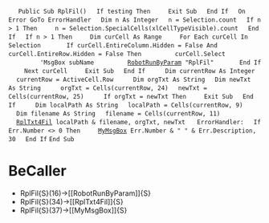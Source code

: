 &nbsp;&nbsp;&nbsp;&nbsp;
`Public Sub RplFil()`
&nbsp;&nbsp;&nbsp;&nbsp;`If testing Then`
&nbsp;&nbsp;&nbsp;&nbsp;&nbsp;&nbsp;&nbsp;&nbsp;`Exit Sub`
&nbsp;&nbsp;&nbsp;&nbsp;`End If`
&nbsp;&nbsp;&nbsp;&nbsp;`On Error GoTo ErrorHandler`
&nbsp;&nbsp;&nbsp;&nbsp;`Dim n As Integer`
&nbsp;&nbsp;&nbsp;&nbsp;`n = Selection.count`
&nbsp;&nbsp;&nbsp;&nbsp;`If n > 1 Then`
&nbsp;&nbsp;&nbsp;&nbsp;&nbsp;&nbsp;&nbsp;&nbsp;`n = Selection.SpecialCells(xlCellTypeVisible).count`
&nbsp;&nbsp;&nbsp;&nbsp;`End If`
&nbsp;&nbsp;&nbsp;&nbsp;`If n > 1 Then`
&nbsp;&nbsp;&nbsp;&nbsp;&nbsp;&nbsp;&nbsp;&nbsp;`Dim curCell As Range`
&nbsp;&nbsp;&nbsp;&nbsp;&nbsp;&nbsp;&nbsp;&nbsp;`For Each curCell In Selection`
&nbsp;&nbsp;&nbsp;&nbsp;&nbsp;&nbsp;&nbsp;&nbsp;&nbsp;&nbsp;&nbsp;&nbsp;`If curCell.EntireColumn.Hidden = False And curCell.EntireRow.Hidden = False Then`
&nbsp;&nbsp;&nbsp;&nbsp;&nbsp;&nbsp;&nbsp;&nbsp;&nbsp;&nbsp;&nbsp;&nbsp;&nbsp;&nbsp;&nbsp;&nbsp;`curCell.Select`
&nbsp;&nbsp;&nbsp;&nbsp;&nbsp;&nbsp;&nbsp;&nbsp;&nbsp;&nbsp;&nbsp;&nbsp;&nbsp;&nbsp;&nbsp;&nbsp;`'MsgBox subName`
&nbsp;&nbsp;&nbsp;&nbsp;&nbsp;&nbsp;&nbsp;&nbsp;&nbsp;&nbsp;&nbsp;&nbsp;&nbsp;&nbsp;&nbsp;&nbsp;[`RobotRunByParam`](RobotRunByParam)` "RplFil"`
&nbsp;&nbsp;&nbsp;&nbsp;&nbsp;&nbsp;&nbsp;&nbsp;&nbsp;&nbsp;&nbsp;&nbsp;`End If`
&nbsp;&nbsp;&nbsp;&nbsp;&nbsp;&nbsp;&nbsp;&nbsp;`Next curCell`
&nbsp;&nbsp;&nbsp;&nbsp;&nbsp;&nbsp;&nbsp;&nbsp;`Exit Sub`
&nbsp;&nbsp;&nbsp;&nbsp;`End If`
&nbsp;&nbsp;&nbsp;&nbsp;
&nbsp;&nbsp;&nbsp;&nbsp;`Dim currentRow As Integer`
&nbsp;&nbsp;&nbsp;&nbsp;`currentRow = ActiveCell.Row`
&nbsp;&nbsp;&nbsp;&nbsp;
&nbsp;&nbsp;&nbsp;&nbsp;`Dim orgTxt As String`
&nbsp;&nbsp;&nbsp;&nbsp;`Dim newTxt As String`
&nbsp;&nbsp;&nbsp;&nbsp;
&nbsp;&nbsp;&nbsp;&nbsp;`orgTxt = Cells(currentRow, 24)`
&nbsp;&nbsp;&nbsp;&nbsp;`newTxt = Cells(currentRow, 25)`
&nbsp;&nbsp;&nbsp;&nbsp;
&nbsp;&nbsp;&nbsp;&nbsp;`If orgTxt = newTxt Then`
&nbsp;&nbsp;&nbsp;&nbsp;&nbsp;&nbsp;&nbsp;&nbsp;`Exit Sub`
&nbsp;&nbsp;&nbsp;&nbsp;`End If`
&nbsp;&nbsp;&nbsp;&nbsp;
&nbsp;&nbsp;&nbsp;&nbsp;`Dim localPath As String`
&nbsp;&nbsp;&nbsp;&nbsp;`localPath = Cells(currentRow, 9)`
&nbsp;&nbsp;&nbsp;&nbsp;
&nbsp;&nbsp;&nbsp;&nbsp;`Dim filename As String`
&nbsp;&nbsp;&nbsp;&nbsp;`filename = Cells(currentRow, 11)`
&nbsp;&nbsp;&nbsp;&nbsp;
&nbsp;&nbsp;&nbsp;&nbsp;
&nbsp;&nbsp;&nbsp;&nbsp;[`RplTxt4Fil`](RplTxt4Fil)` localPath & filename, orgTxt, newTxt`
&nbsp;&nbsp;&nbsp;&nbsp;
`ErrorHandler:`
&nbsp;&nbsp;&nbsp;&nbsp;`If Err.Number <> 0 Then`
&nbsp;&nbsp;&nbsp;&nbsp;&nbsp;&nbsp;&nbsp;&nbsp;[`MyMsgBox`](MyMsgBox)` Err.Number & " " & Err.Description, 30`
&nbsp;&nbsp;&nbsp;&nbsp;`End If`
`End Sub`


# BeCaller
- RplFil{S}(16)->[[RobotRunByParam]]{S}
- RplFil{S}(34)->[[RplTxt4Fil]]{S}
- RplFil{S}(37)->[[MyMsgBox]]{S}

